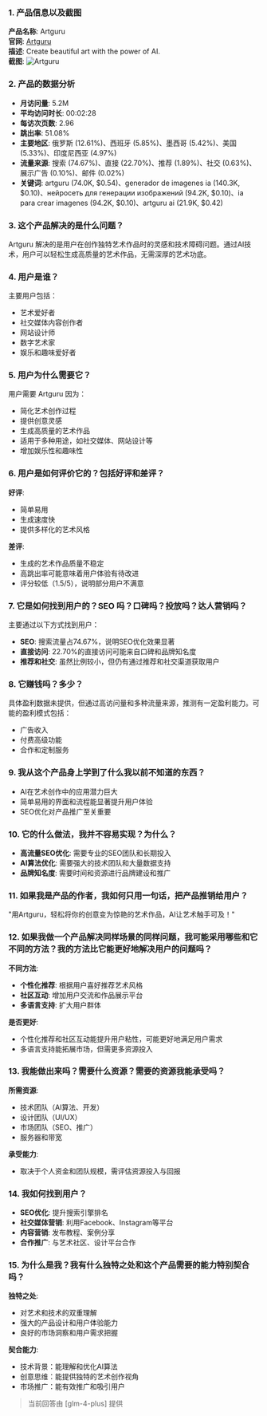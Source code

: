 ### 1. 产品信息以及截图

**产品名称**: Artguru  
**官网**: [Artguru](https://www.artguru.ai)  
**描述**: Create beautiful art with the power of AI.  
**截图**: ![Artguru](https://cdn-images.toolify.ai/168804540535257073.jpg)

### 2. 产品的数据分析

- **月访问量**: 5.2M
- **平均访问时长**: 00:02:28
- **每访次页数**: 2.96
- **跳出率**: 51.08%
- **主要地区**: 俄罗斯 (12.61%)、西班牙 (5.85%)、墨西哥 (5.42%)、美国 (5.33%)、印度尼西亚 (4.97%)
- **流量来源**: 搜索 (74.67%)、直接 (22.70%)、推荐 (1.89%)、社交 (0.63%)、展示广告 (0.10%)、邮件 (0.02%)
- **关键词**: artguru (74.0K, $0.54)、generador de imagenes ia (140.3K, $0.10)、нейросеть для генерации изображений (94.2K, $0.10)、ia para crear imagenes (94.2K, $0.10)、artguru ai (21.9K, $0.42)

### 3. 这个产品解决的是什么问题？

Artguru 解决的是用户在创作独特艺术作品时的灵感和技术障碍问题。通过AI技术，用户可以轻松生成高质量的艺术作品，无需深厚的艺术功底。

### 4. 用户是谁？

主要用户包括：
- 艺术爱好者
- 社交媒体内容创作者
- 网站设计师
- 数字艺术家
- 娱乐和趣味爱好者

### 5. 用户为什么需要它？

用户需要 Artguru 因为：
- 简化艺术创作过程
- 提供创意灵感
- 生成高质量的艺术作品
- 适用于多种用途，如社交媒体、网站设计等
- 增加娱乐性和趣味性

### 6. 用户是如何评价它的？包括好评和差评？

**好评**:
- 简单易用
- 生成速度快
- 提供多样化的艺术风格

**差评**:
- 生成的艺术作品质量不稳定
- 高跳出率可能意味着用户体验有待改进
- 评分较低（1.5/5），说明部分用户不满意

### 7. 它是如何找到用户的？SEO 吗？口碑吗？投放吗？达人营销吗？

主要通过以下方式找到用户：
- **SEO**: 搜索流量占74.67%，说明SEO优化效果显著
- **直接访问**: 22.70%的直接访问可能来自口碑和品牌知名度
- **推荐和社交**: 虽然比例较小，但仍有通过推荐和社交渠道获取用户

### 8. 它赚钱吗？多少？

具体盈利数据未提供，但通过高访问量和多种流量来源，推测有一定盈利能力。可能的盈利模式包括：
- 广告收入
- 付费高级功能
- 合作和定制服务

### 9. 我从这个产品身上学到了什么我以前不知道的东西？

- AI在艺术创作中的应用潜力巨大
- 简单易用的界面和流程能显著提升用户体验
- SEO优化对产品推广至关重要

### 10. 它的什么做法，我并不容易实现？为什么？

- **高流量SEO优化**: 需要专业的SEO团队和长期投入
- **AI算法优化**: 需要强大的技术团队和大量数据支持
- **品牌知名度**: 需要时间和资源进行品牌建设和推广

### 11. 如果我是产品的作者，我如何只用一句话，把产品推销给用户？

"用Artguru，轻松将你的创意变为惊艳的艺术作品，AI让艺术触手可及！"

### 12. 如果我做一个产品解决同样场景的同样问题，我可能采用哪些和它不同的方法？我的方法比它能更好地解决用户的问题吗？

**不同方法**:
- **个性化推荐**: 根据用户喜好推荐艺术风格
- **社区互动**: 增加用户交流和作品展示平台
- **多语言支持**: 扩大用户群体

**是否更好**:
- 个性化推荐和社区互动能提升用户粘性，可能更好地满足用户需求
- 多语言支持能拓展市场，但需更多资源投入

### 13. 我能做出来吗？需要什么资源？需要的资源我能承受吗？

**所需资源**:
- 技术团队（AI算法、开发）
- 设计团队（UI/UX）
- 市场团队（SEO、推广）
- 服务器和带宽

**承受能力**:
- 取决于个人资金和团队规模，需评估资源投入与回报

### 14. 我如何找到用户？

- **SEO优化**: 提升搜索引擎排名
- **社交媒体营销**: 利用Facebook、Instagram等平台
- **内容营销**: 发布教程、案例分享
- **合作推广**: 与艺术社区、设计平台合作

### 15. 为什么是我？我有什么独特之处和这个产品需要的能力特别契合吗？

**独特之处**:
- 对艺术和技术的双重理解
- 强大的产品设计和用户体验能力
- 良好的市场洞察和用户需求把握

**契合能力**:
- 技术背景：能理解和优化AI算法
- 创意思维：能提供独特的艺术创作视角
- 市场推广：能有效推广和吸引用户

> 当前回答由 [glm-4-plus] 提供